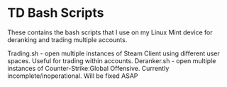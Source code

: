 # TD Bash Scripts

These contains the bash scripts that I use on my Linux Mint device for deranking and trading multiple accounts.

Trading.sh - open multiple instances of Steam Client using different user spaces. Useful for trading within accounts.
Deranker.sh - open multiple instances of Counter-Strike:Global Offensive. Currently incomplete/inoperational. Will be fixed ASAP
